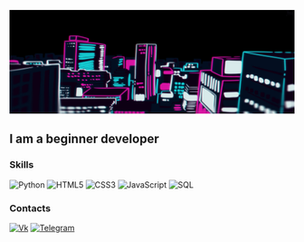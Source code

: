 ![Header](https://github.com/nikolya98/nikolya98/blob/main/assets/header.jpg)

## I am a beginner developer

### Skills
![Python](https://img.shields.io/badge/-Python-blue?style=for-the-badge&logo=python&logoColor=yellow)
![HTML5](https://img.shields.io/badge/-HTML5-red?style=for-the-badge&logo=HTML5&logoColor=white)
![CSS3](https://img.shields.io/badge/-CSS3-orange?style=for-the-badge&logo=CSS3&logoColor=white)
![JavaScript](https://img.shields.io/badge/-JavaScript-yellow?style=for-the-badge&logo=javascript)
![SQL](https://img.shields.io/badge/-SQL-lightgrey?style=for-the-badge&logo=mysql&logoColor=white)

### Contacts
[![Vk](https://img.shields.io/badge/-Vk-blue?style=for-the-badge&logo=Vk)](https://vk.com/id69080510)
[![Telegram](https://img.shields.io/badge/-Vk-blue?style=for-the-badge&logo=Telegram)](https://t.me/big_brozzer)